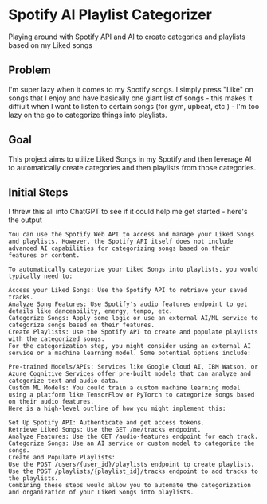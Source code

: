 # Spotify AI Playlist Categorizer

Playing around with Spotify API and AI to create categories and playlists based on my Liked songs


## Problem

I'm super lazy when it comes to my Spotify songs. I simply press "Like" on songs that I enjoy and have basically one giant list of songs - this makes it diffiult when I want to listen to certain songs (for gym, upbeat, etc.) - I'm too lazy on the go to categorize things into playlists.
## Goal

This project aims to utilize Liked Songs in my Spotify and then leverage AI to automatically create categories and then playlists from those categories.

## Initial Steps

I threw this all into ChatGPT to see if it could help me get started - here's the output

```
You can use the Spotify Web API to access and manage your Liked Songs and playlists. However, the Spotify API itself does not include advanced AI capabilities for categorizing songs based on their features or content.

To automatically categorize your Liked Songs into playlists, you would typically need to:

Access your Liked Songs: Use the Spotify API to retrieve your saved tracks.
Analyze Song Features: Use Spotify's audio features endpoint to get details like danceability, energy, tempo, etc.
Categorize Songs: Apply some logic or use an external AI/ML service to categorize songs based on their features.
Create Playlists: Use the Spotify API to create and populate playlists with the categorized songs.
For the categorization step, you might consider using an external AI service or a machine learning model. Some potential options include:

Pre-trained Models/APIs: Services like Google Cloud AI, IBM Watson, or Azure Cognitive Services offer pre-built models that can analyze and categorize text and audio data.
Custom ML Models: You could train a custom machine learning model using a platform like TensorFlow or PyTorch to categorize songs based on their audio features.
Here is a high-level outline of how you might implement this:

Set Up Spotify API: Authenticate and get access tokens.
Retrieve Liked Songs: Use the GET /me/tracks endpoint.
Analyze Features: Use the GET /audio-features endpoint for each track.
Categorize Songs: Use an AI service or custom model to categorize the songs.
Create and Populate Playlists:
Use the POST /users/{user_id}/playlists endpoint to create playlists.
Use the POST /playlists/{playlist_id}/tracks endpoint to add tracks to the playlists.
Combining these steps would allow you to automate the categorization and organization of your Liked Songs into playlists.
```